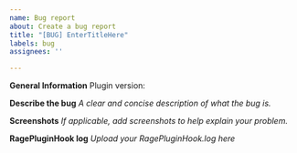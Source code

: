 ```yaml
---
name: Bug report
about: Create a bug report
title: "[BUG] EnterTitleHere"
labels: bug
assignees: ''

---
```


**General Information**
Plugin version:

**Describe the bug**
*A clear and concise description of what the bug is.*


**Screenshots**
*If applicable, add screenshots to help explain your problem.*


**RagePluginHook log**
*Upload your RagePluginHook.log here*
